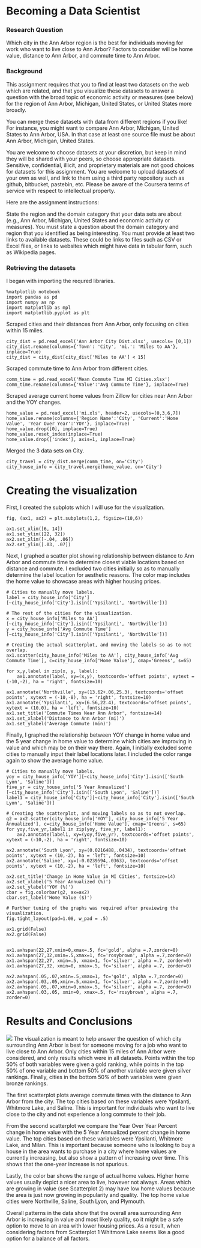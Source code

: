 # Becoming a Data Scientist

### Research Question
Which city in the Ann Arbor region is the best for individuals moving for work who want to live close to Ann Arbor? Factors to consider will be home value, distance to Ann Arbor, and commute time to Ann Arbor.

### Background
This assignment requires that you to find at least two datasets on the web which are related, and that you visualize these datasets to answer a question with the broad topic of economic activity or measures (see below) for the region of Ann Arbor, Michigan, United States, or United States more broadly.

You can merge these datasets with data from different regions if you like! For instance, you might want to compare Ann Arbor, Michigan, United States to Ann Arbor, USA. In that case at least one source file must be about Ann Arbor, Michigan, United States.

You are welcome to choose datasets at your discretion, but keep in mind they will be shared with your peers, so choose appropriate datasets. Sensitive, confidential, illicit, and proprietary materials are not good choices for datasets for this assignment. You are welcome to upload datasets of your own as well, and link to them using a third party repository such as github, bitbucket, pastebin, etc. Please be aware of the Coursera terms of service with respect to intellectual property.

Here are the assignment instructions:

State the region and the domain category that your data sets are about (e.g., Ann Arbor, Michigan, United States and economic activity or measures).
You must state a question about the domain category and region that you identified as being interesting.
You must provide at least two links to available datasets. These could be links to files such as CSV or Excel files, or links to websites which might have data in tabular form, such as Wikipedia pages.

### Retrieving the datasets

I began with importing the requred libraries.
```
%matplotlib notebook
import pandas as pd
import numpy as np
import matplotlib as mpl
import matplotlib.pyplot as plt
```

Scraped cities and their distances from Ann Arbor, only focusing on cities within 15 miles.
```
city_dist = pd.read_excel('Ann Arbor City Dist.xlsx', usecols= [0,1])
city_dist.rename(columns={'Town': 'City', 'mi.': 'Miles to AA'}, inplace=True)
city_dist = city_dist[city_dist['Miles to AA'] < 15]
```

Scraped commute time to Ann Arbor from different cities.
```
comm_time = pd.read_excel('Mean Commute Time MI Cities.xlsx')
comm_time.rename(columns={'Value':'Avg Commute Time'}, inplace=True)
```

Scraped average current home values from Zillow for cities near Ann Arbor and the YOY changes.
```
home_value = pd.read_excel('mi.xls', header=2, usecols=[0,3,6,7])
home_value.rename(columns={'Region Name':'City', 'Current':'Home Value', 'Year Over Year':'YOY'}, inplace=True)
home_value.drop([0], inplace=True)
home_value.reset_index(inplace=True)
home_value.drop(['index'], axis=1, inplace=True)
```

Merged the 3 data sets on City.
```
city_travel = city_dist.merge(comm_time, on='City')
city_house_info = city_travel.merge(home_value, on='City')
```

# Creating the visualization
First, I created the subplots which I will use for the visualization.
```
fig, (ax1, ax2) = plt.subplots(1,2, figsize=(10,6))

ax1.set_xlim([6, 14])
ax1.set_ylim([22, 32])
ax2.set_xlim([-.04, .06])
ax2.set_ylim([.03, .07])
```

Next, I graphed a scatter plot showing relationship between distance to Ann Arbor and commute time to determine closest viable locations based on distance and commute. I excluded two cities initially so as to manually determine the label location for aesthetic reasons. The color map includes the home value to showcase areas with higher housing prices.
```
# Cities to manually move labels.
label = city_house_info['City'][~city_house_info['City'].isin(['Ypsilanti', 'Northville'])]

# The rest of the cities for the visualization.
x = city_house_info['Miles to AA'][~city_house_info['City'].isin(['Ypsilanti', 'Northville'])]
y = city_house_info['Avg Commute Time'][~city_house_info['City'].isin(['Ypsilanti', 'Northville'])]

# Creating the actual scatterplot, and moving the labels so as to not overlap.
ax1.scatter(city_house_info['Miles to AA'], city_house_info['Avg Commute Time'], c=city_house_info['Home Value'], cmap='Greens', s=65)

for x,y,label in zip(x, y, label):
    ax1.annotate(label, xy=(x,y), textcoords='offset points', xytext = (-10,-2), ha = 'right', fontsize=10)
    
ax1.annotate('Northville', xy=(13.62+.06,25.3), textcoords='offset points', xytext = (-10,-8), ha = 'right', fontsize=10)
ax1.annotate('Ypsilanti', xy=(6.56,22.4), textcoords='offset points', xytext = (10,0), ha = 'left', fontsize=10)
ax1.set_title('Commute Times Near Ann Arbor', fontsize=14)
ax1.set_xlabel('Distance to Ann Arbor (mi)')
ax1.set_ylabel('Average Commute (min)')
```

Finally, I graphed the relationship between YOY change in home value and the 5 year change in home value to determine which cities are improving in value and which may be on their way there. Again, I initially excluded some cities to manually input their label locations later. I included the color range again to show the average home value.
```
# Cities to manually move labels.
yoy = city_house_info['YOY'][~city_house_info['City'].isin(['South Lyon', 'Saline'])]
five_yr = city_house_info['5 Year Annualized'][~city_house_info['City'].isin(['South Lyon', 'Saline'])]
label1 = city_house_info['City'][~city_house_info['City'].isin(['South Lyon', 'Saline'])]

# Creating the scatterplot, and moving labels so as to not overlap.
g2 = ax2.scatter(city_house_info['YOY'], city_house_info['5 Year Annualized'], c=city_house_info['Home Value'], cmap='Greens', s=65)
for yoy,five_yr,label1 in zip(yoy, five_yr, label1):
    ax2.annotate(label1, xy=(yoy,five_yr), textcoords='offset points', xytext = (-10,-2), ha = 'right', fontsize=10)

ax2.annotate('South Lyon', xy=(0.0216488,.0434), textcoords='offset points', xytext = (10,-2), ha = 'left', fontsize=10)
ax2.annotate('Saline', xy=(-0.0239594,.0363), textcoords='offset points', xytext = (10,-2), ha = 'left', fontsize=10)

ax2.set_title('Change in Home Value in MI Cities', fontsize=14)
ax2.set_xlabel('5 Year Annualized (%)')
ax2.set_ylabel('YOY (%)')
cbar = fig.colorbar(g2, ax=ax2)
cbar.set_label('Home Value ($)')

# Further tuning of the graphs was required after previewing the visualization.
fig.tight_layout(pad=1.08, w_pad = .5)

ax1.grid(False)
ax2.grid(False)


ax1.axhspan(22,27,xmin=0,xmax=.5, fc='gold', alpha =.7,zorder=0)
ax1.axhspan(27,32,xmin=.5,xmax=1, fc='rosybrown', alpha =.7,zorder=0)
ax1.axhspan(22,27, xmin=.5, xmax=1, fc='silver', alpha =.7, zorder=0)
ax1.axhspan(27,32, xmin=0, xmax=.5, fc='silver', alpha =.7, zorder=0)

ax2.axhspan(.05,.07,xmin=.5,xmax=1, fc='gold', alpha =.7,zorder=0)
ax2.axhspan(.03,.05,xmin=.5,xmax=1, fc='silver', alpha =.7,zorder=0)
ax2.axhspan(.05,.07,xmin=0,xmax=.5, fc='silver', alpha =.7, zorder=0)
ax2.axhspan(.03,.05, xmin=0, xmax=.5, fc='rosybrown', alpha =.7, zorder=0)
```
# Results and Conclusions
![](https://github.com/nmalinow.nmalinow.github.io/images/AnnArborGraphic.png)
The visualization is meant to help answer the question of which city surrounding Ann Arbor is best for someone moving for a job who want to live close to Ann Arbor. Only cities within 15 miles of Ann Arbor were considered, and only results which were in all datasets. Points within the top 50% of both variables were given a gold ranking, while points in the top 50% of one variable and bottom 50% of another variable were given silver rankings. Finally, cities in the bottom 50% of both variables were given bronze rankings.

The first scatterplot plots average commute times with the distance to Ann Arbor from the city. The top cities based on these variables were Ypsilanti, Whitmore Lake, and Saline. This is important for individuals who want to live close to the city and not experience a long commute to their job.

From the second scatterplot we compare the Year Over Year Percent change in home value with the 5 Year Annualized percent change in home value. The top cities based on these variables were Ypsilanti, Whitmore Lake, and Milan. This is important because someone who is looking to buy a house in the area wants to purchase in a city where home values are currently increasing, but also show a pattern of increasing over time. This shows that the one-year increase is not spurious.

Lastly, the color bar shows the range of actual home values. Higher home values usually depict a nicer area to live, however not always. Areas which are growing in value (see Scatterplot 2) may have low home values because the area is just now growing in popularity and quality. The top home value cities were Northville, Saline, South Lyon, and Plymouth.

Overall patterns in the data show that the overall area surrounding Ann Arbor is increasing in value and most likely quality, so it might be a safe option to move to an area with lower housing prices. As a result, when considering factors from Scatterplot 1 Whitmore Lake seems like a good option for a balance of all factors.
